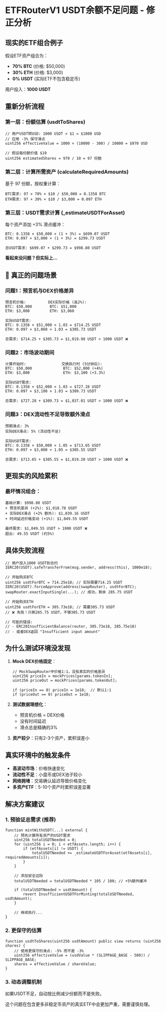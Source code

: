 # ETFRouterV1 USDT余额不足问题 - 修正分析

## 现实的ETF组合例子

假设ETF资产组合为：
- **70% BTC** (价格: $50,000)
- **30% ETH** (价格: $3,000)
- **0% USDT** (实际ETF不包含稳定币)

用户投入：**1000 USDT**

## 重新分析流程

### 第一层：份额估算 (usdtToShares)
```solidity
// 用户USDT转USD: 1000 USDT × $1 = $1000 USD
// 应用 -3% 保守滑点
uint256 effectiveValue = 1000 × (10000 - 300) / 10000 = $970 USD

// 假设每份额价值 $10
uint256 estimatedShares = 970 / 10 = 97 份额
```

### 第二层：计算所需资产 (calculateRequiredAmounts)
基于 97 份额，按权重计算：
```
BTC需求: 97 × 70% × $10 / $50,000 = 0.1358 BTC
ETH需求: 97 × 30% × $10 / $3,000 = 0.097 ETH
```

### 第三层：USDT需求计算 (_estimateUSDTForAsset)
每个资产添加 +3% 滑点缓冲：
```
BTC: 0.1358 × $50,000 × (1 + 3%) = $699.07 USDT
ETH: 0.097 × $3,000 × (1 + 3%) = $299.73 USDT

总USDT需求: $699.07 + $299.73 = $998.80 USDT
```

**看起来没问题？但实际上...**

## 🚨 真正的问题场景

### 问题1：预言机与DEX价格差异
```
预言机价格:          DEX实际价格 (高2%):
BTC: $50,000        BTC: $51,000
ETH: $3,000         ETH: $3,060

实际USDT需求:
BTC: 0.1358 × $51,000 × 1.03 = $714.25 USDT
ETH: 0.097 × $3,060 × 1.03 = $305.73 USDT

总需求: $714.25 + $305.73 = $1,019.98 USDT > 1000 USDT ❌
```

### 问题2：市场波动期间
```
计算开始时:                交换执行时 (5分钟后):
BTC: $50,000              BTC: $52,000 (+4%)
ETH: $3,000               ETH: $3,100 (+3.3%)

实际USDT需求:
BTC: 0.1358 × $52,000 × 1.03 = $727.28 USDT
ETH: 0.097 × $3,100 × 1.03 = $309.73 USDT

总需求: $727.28 + $309.73 = $1,037.01 USDT > 1000 USDT ❌
```

### 问题3：DEX流动性不足导致额外滑点
```
预期滑点: 3%
实际DEX滑点: 5% (流动性不足)

实际USDT需求:
BTC: 0.1358 × $50,000 × 1.05 = $713.65 USDT
ETH: 0.097 × $3,000 × 1.05 = $305.55 USDT

总需求: $713.65 + $305.55 = $1,019.20 USDT > 1000 USDT ❌
```

## 更现实的风险累积

### 最坏情况组合：
```
基础计算: $998.80 USDT
+ 预言机差异 (+2%): $1,018.78 USDT
+ 实际DEX滑点 (+2% 额外): $1,039.16 USDT
+ 时间延迟价格变动 (+1%): $1,049.55 USDT

最终需求: $1,049.55 USDT > 1000 USDT ❌
超出: 49.55 USDT (约5%)
```

## 具体失败流程

```solidity
// 用户投入1000 USDT到合约
IERC20(USDT).safeTransferFrom(msg.sender, address(this), 1000e18);

// 开始购买BTC
uint256 usdtForBTC = 714.25e18; // 实际需要714.25 USDT
IERC20(USDT).forceApprove(address(swapRouter), usdtForBTC);
swapRouter.exactInputSingle(...); // 成功，剩余 285.75 USDT

// 开始购买ETH
uint256 usdtForETH = 305.73e18; // 需要305.73 USDT
// ❌ 失败！只剩285.75 USDT，不够305.73 USDT

// 可能的错误:
// - ERC20InsufficientBalance(router, 305.73e18, 285.75e18)
// - 或者DEX返回 "Insufficient input amount"
```

## 为什么测试环境没发现

1. **Mock DEX价格固定**：
   ```solidity
   // MockSwapRouter中价格1:1，没有真实的价格差异
   uint256 priceIn = mockPrices[params.tokenIn];
   uint256 priceOut = mockPrices[params.tokenOut];

   if (priceIn == 0) priceIn = 1e18;  // 默认1:1
   if (priceOut == 0) priceOut = 1e18;
   ```

2. **测试数据理想化**：
   - 预言机价格 = DEX价格
   - 没有时间延迟
   - 滑点总是精确的3%

3. **资产较少**：只有2-3个资产，累积误差小

## 真实环境中的触发条件

- **高波动市场**：价格快速变化
- **流动性不足**：小盘币或DEX池子较小
- **网络拥堵**：交易确认延迟导致价格变化
- **多资产ETF**：5-10个资产时累积误差显著

## 解决方案建议

### 1. 预验证总需求 (推荐)
```solidity
function mintWithUSDT(...) external {
    // 预先计算所有资产的USDT需求
    uint256 totalUSDTNeeded = 0;
    for (uint256 i = 0; i < etfAssets.length; i++) {
        if (etfAssets[i] != USDT) {
            totalUSDTNeeded += _estimateUSDTForAsset(etfAssets[i], requiredAmounts[i]);
        }
    }

    // 添加安全边际
    totalUSDTNeeded = totalUSDTNeeded * 105 / 100; // +5%额外缓冲

    if (totalUSDTNeeded > usdtAmount) {
        revert InsufficientUSDTForMinting(totalUSDTNeeded, usdtAmount);
    }

    // 继续执行...
}
```

### 2. 更保守的估算
```solidity
function usdtToShares(uint256 usdtAmount) public view returns (uint256 shares) {
    // 使用更保守的滑点: -5% 而不是 -3%
    uint256 effectiveValue = (usdValue * (SLIPPAGE_BASE - 500)) / SLIPPAGE_BASE;
    shares = effectiveValue / shareValue;
}
```

### 3. 动态调整机制
如果USDT不足，自动按比例减少份额而不是失败。

这个问题在包含更多非稳定币资产的真实ETF中会更加严重，需要谨慎处理。